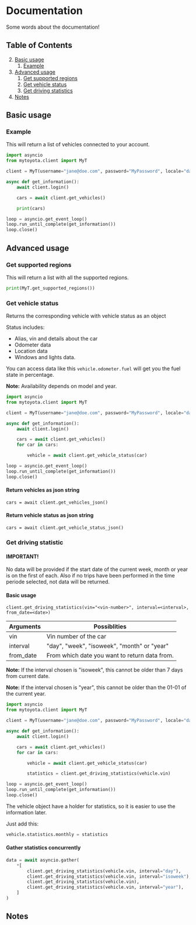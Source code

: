 # Documentation

Some words about the documentation!

## Table of Contents

2. [Basic usage](#basic-usage)
   1. [Example](#example)
3. [Advanced usage](#advanced-usage)
   1. [Get supported regions](#get-supported-regions)
   2. [Get vehicle status](#get-vehicle-status)
   3. [Get driving statistics](#get-driving-statistic)
4. [Notes](#notes)

## Basic usage

### Example

This will return a list of vehicles connected to your account.

```python
import asyncio
from mytoyota.client import MyT

client = MyT(username="jane@doe.com", password="MyPassword", locale="da-dk", region="europe")

async def get_information():
    await client.login()

    cars = await client.get_vehicles()

    print(cars)

loop = asyncio.get_event_loop()
loop.run_until_complete(get_information())
loop.close()
```

## Advanced usage

### Get supported regions

This will return a list with all the supported regions.

```python
print(MyT.get_supported_regions())
```

### Get vehicle status

Returns the corresponding vehicle with vehicle status as an object

Status includes:

- Alias, vin and details about the car
- Odometer data
- Location data
- Windows and lights data.

You can access data like this `vehicle.odometer.fuel` will get you the fuel state in percentage.

**Note:** Availability depends on model and year.

```python
import asyncio
from mytoyota.client import MyT

client = MyT(username="jane@doe.com", password="MyPassword", locale="da-dk", region="europe")

async def get_information():
    await client.login()

    cars = await client.get_vehicles()
    for car in cars:

        vehicle = await client.get_vehicle_status(car)

loop = asyncio.get_event_loop()
loop.run_until_complete(get_information())
loop.close()
```

#### Return vehicles as json string

`cars = await client.get_vehicles_json()`

#### Return vehicle status as json string

`cars = await client.get_vehicle_status_json()`

### Get driving statistic

#### IMPORTANT!

No data will be provided if the start date of the current week, month or year is on the first of each.
Also if no trips have been performed in the time periode selected, not data will be returned.

#### Basic usage

`client.get_driving_statistics(vin="<vin-number>", interval=<interval>, from_date=<date>)`

| Arguments | Possiblities                                  |
| --------- | --------------------------------------------- |
| vin       | Vin number of the car                         |
| interval  | "day", "week", "isoweek", "month" or "year"   |
| from_date | From which date you want to return data from. |

**Note:** If the interval chosen is "isoweek", this cannot be older than 7 days from current date.

**Note:** If the interval chosen is "year", this cannot be older than the 01-01 of the current year.

```python
import asyncio
from mytoyota.client import MyT

client = MyT(username="jane@doe.com", password="MyPassword", locale="da-dk", region="europe")

async def get_information():
    await client.login()

    cars = await client.get_vehicles()
    for car in cars:

        vehicle = await client.get_vehicle_status(car)

        statistics = client.get_driving_statistics(vehicle.vin)

loop = asyncio.get_event_loop()
loop.run_until_complete(get_information())
loop.close()
```

The vehicle object have a holder for statistics, so it is easier to use the information later.

Just add this:

```python
vehicle.statistics.monthly = statistics
```

#### Gather statistics concurrently

```python
data = await asyncio.gather(
    *[
        client.get_driving_statistics(vehicle.vin, interval="day"),
        client.get_driving_statistics(vehicle.vin, interval="isoweek"),
        client.get_driving_statistics(vehicle.vin),
        client.get_driving_statistics(vehicle.vin, interval="year"),
    ]
)
```

## Notes
